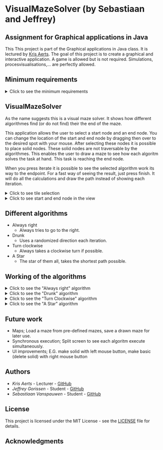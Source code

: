 # VisualMazeSolver (by Sebastiaan and Jeffrey)


## Assignment for Graphical applications in Java

This This project is part of the Graphical applications in Java class.
It is lectured by [Kris Aerts](https://github.com/krisaerts). The goal of this project
is to create a graphical and interactive application. 
A game is allowed but is not required. Simulations, procesvisualisations,... are perfectly allowed.

## Minimum requirements
<details>
<summary>Click to see the minimum requirements</summary>

* Interactive: The user has to be able to do something.

* Graphical elements: Visualisation or user drawn.

* JavaFX: User interface has to be built with JavaFX (No AWT or Swing).

* Model-View-Controller design: Has to be used, classes have to be documented (javadoc).

* Level of difficulty: Has to be adequate, not to easy, not to difficult.

</details>

## VisualMazeSolver

As the name suggests this is a visual maze solver. It shows how different algorithmes find (or do not find) their the end of the maze.

This application allows the user to select a start node and an end node. You can change the location of the start and end node by dragging 
then over to the desired spot with your mouse. After selecting these nodes it is possible to place solid nodes. 
These solid nodes are not traversable by the algorithmes. This enables the user to draw a maze to see how each algoritm solves
the task at hand. This task is reaching the end node.

When you press iterate it is possible to see the selected algorithm work its way to the endpoint. For a fast way of seeing the result, 
just press finish. It will do all the calculations and draw the path instead of showing each iteration.
 
<details>
<summary>Click to see tile selection</summary>

![Tiletypes](https://github.com/J3G0/VisualMazeSolver/blob/master/msc/tileType.png)

</details>

<details>
<summary>Click to see start and end node in the view</summary>

![view1](https://github.com/J3G0/VisualMazeSolver/blob/master/msc/View1.png)

</details>

## Different algorithms

* Always right
	- Always tries to go to the right.
* Drunk
	- Uses a randomized direction each iteration.	
* Turn clockwise
	- Always takes a clockwise turn if possible.	
* A Star
	- The star of them all, takes the shortest path possible.
	
## Working of the algorithms
<details>
<summary>Click to see the "Always right" algorithm</summary>

![AlwaysRight](https://github.com/J3G0/VisualMazeSolver/blob/master/msc/AlwaysRight.gif)

</details>
	
<details>
<summary>Click to see the "Drunk" algorithm</summary>

![Drunk](https://github.com/J3G0/VisualMazeSolver/blob/master/msc/Drunk.gif)

</details>
	
<details>
<summary>Click to see the "Turn Clockwise" algorithm</summary>

![ClockWise](https://github.com/J3G0/VisualMazeSolver/blob/master/msc/ClockWise.gif)

</details>

<details>
<summary>Click to see the "A Star" algorithm</summary>

![AStar](https://github.com/J3G0/VisualMazeSolver/blob/master/msc/AStar.gif)

</details>	

## Future work

* Maps; Load a maze from pre-defined mazes, save a drawn maze for later use.
* Synchronous execution; Split screen to see each algoritm execute simultaneously.
* UI improvements; E.G. make solid with left mouse button, make basic (delete solid) with right mouse button


## Authors

* *Kris Aerts*   	    - Lecturer  - [GitHub](https://github.com/krisaerts)
* *Jeffrey Gorissen*        - Student   - [GitHub](https://github.com/J3G0)
* *Sebastiaan Vanspauwen*   - Student   - [GitHub](https://github.com/SebastiaanVanspauwen)

## License

This project is licensed under the MIT License - see the [LICENSE](LICENSE) file for details.

## Acknowledgments